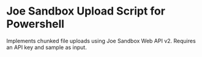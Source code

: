 # Joe Sandbox Upload Script for Powershell

Implements chunked file uploads using Joe Sandbox Web API v2. Requires an API key and sample as input. 



